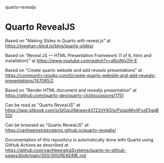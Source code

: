 quarto-revealjs
# Quarto RevealJS

Based on "Making Slides in Quarto with reveal.js" at https://meghan.rbind.io/blog/quarto-slides/

Based on "Reveal JS — HTML Presentation Framework (1 of 6, Intro and installation)" at https://www.youtube.com/watch?v=a6ioNtv2H-E

Based on "Create quarto website and add reveals presentations" at https://community.rstudio.com/t/create-quarto-website-and-add-reveals-presentations/147085/2

Based on "Render HTML document and revealjs presentation" at https://github.com/quarto-dev/quarto-cli/discussions/1751

Can be read as "Quarto RevealJS" at https://app.gitbook.com/o/QGgiJiNkwpv437Z2nY4O/s/PzgsiAKvIjFvzE5gqB5O/

Can be browsed as "Quarto RevealJS" at https://vanheemstrasystems.github.io/quarto-revealjs/

Documentation of this repository is automatically done with Quarto using GitHub Actions as described at https://github.com/vanHeemstraSystems/quarto-to-github-pages/blob/main/300/300/README.md
